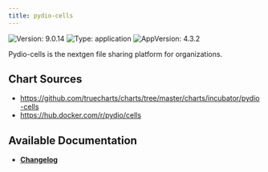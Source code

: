 ```yaml
---
title: pydio-cells
---
```


![Version: 9.0.14](https://img.shields.io/badge/Version-9.0.14-informational?style=flat-square) ![Type: application](https://img.shields.io/badge/Type-application-informational?style=flat-square) ![AppVersion: 4.3.2](https://img.shields.io/badge/AppVersion-4.3.2-informational?style=flat-square)

Pydio-cells is the nextgen file sharing platform for organizations.

## Chart Sources

- https://github.com/truecharts/charts/tree/master/charts/incubator/pydio-cells
- https://hub.docker.com/r/pydio/cells

## Available Documentation

- [**Changelog**](./CHANGELOG.md)
